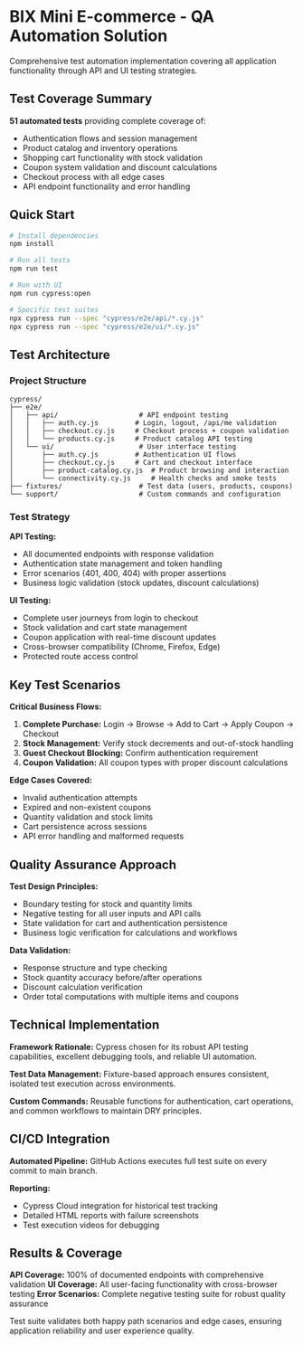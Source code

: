 # BIX Mini E-commerce - QA Automation Solution

Comprehensive test automation implementation covering all application functionality through API and UI testing strategies.

## Test Coverage Summary

**51 automated tests** providing complete coverage of:
- Authentication flows and session management
- Product catalog and inventory operations  
- Shopping cart functionality with stock validation
- Coupon system validation and discount calculations
- Checkout process with all edge cases
- API endpoint functionality and error handling

## Quick Start

```bash
# Install dependencies
npm install

# Run all tests
npm run test

# Run with UI
npm run cypress:open

# Specific test suites
npx cypress run --spec "cypress/e2e/api/*.cy.js"
npx cypress run --spec "cypress/e2e/ui/*.cy.js"
```

## Test Architecture

### Project Structure
```
cypress/
├── e2e/
│   ├── api/                    # API endpoint testing
│   │   ├── auth.cy.js         # Login, logout, /api/me validation
│   │   ├── checkout.cy.js     # Checkout process + coupon validation
│   │   └── products.cy.js     # Product catalog API testing
│   └── ui/                     # User interface testing
│       ├── auth.cy.js         # Authentication UI flows
│       ├── checkout.cy.js     # Cart and checkout interface
│       ├── product-catalog.cy.js  # Product browsing and interaction
│       └── connectivity.cy.js     # Health checks and smoke tests
├── fixtures/                   # Test data (users, products, coupons)
└── support/                    # Custom commands and configuration
```

### Test Strategy

**API Testing:**
- All documented endpoints with response validation
- Authentication state management and token handling
- Error scenarios (401, 400, 404) with proper assertions
- Business logic validation (stock updates, discount calculations)

**UI Testing:**
- Complete user journeys from login to checkout
- Stock validation and cart state management  
- Coupon application with real-time discount updates
- Cross-browser compatibility (Chrome, Firefox, Edge)
- Protected route access control

## Key Test Scenarios

**Critical Business Flows:**
1. **Complete Purchase:** Login → Browse → Add to Cart → Apply Coupon → Checkout
2. **Stock Management:** Verify stock decrements and out-of-stock handling
3. **Guest Checkout Blocking:** Confirm authentication requirement
4. **Coupon Validation:** All coupon types with proper discount calculations

**Edge Cases Covered:**
- Invalid authentication attempts
- Expired and non-existent coupons
- Quantity validation and stock limits
- Cart persistence across sessions
- API error handling and malformed requests

## Quality Assurance Approach

**Test Design Principles:**
- Boundary testing for stock and quantity limits
- Negative testing for all user inputs and API calls
- State validation for cart and authentication persistence
- Business logic verification for calculations and workflows

**Data Validation:**
- Response structure and type checking
- Stock quantity accuracy before/after operations
- Discount calculation verification
- Order total computations with multiple items and coupons

## Technical Implementation

**Framework Rationale:** Cypress chosen for its robust API testing capabilities, excellent debugging tools, and reliable UI automation.

**Test Data Management:** Fixture-based approach ensures consistent, isolated test execution across environments.

**Custom Commands:** Reusable functions for authentication, cart operations, and common workflows to maintain DRY principles.

## CI/CD Integration

**Automated Pipeline:** GitHub Actions executes full test suite on every commit to main branch.

**Reporting:** 
- Cypress Cloud integration for historical test tracking
- Detailed HTML reports with failure screenshots
- Test execution videos for debugging

## Results & Coverage

**API Coverage:** 100% of documented endpoints with comprehensive validation
**UI Coverage:** All user-facing functionality with cross-browser testing
**Error Scenarios:** Complete negative testing suite for robust quality assurance

Test suite validates both happy path scenarios and edge cases, ensuring application reliability and user experience quality.